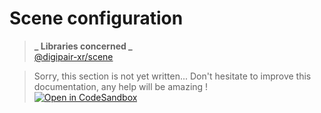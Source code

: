 # Scene configuration

> **_ Libraries concerned _**  
> [@digipair-xr/scene](https://www.npmjs.com/package/@digipair-xr/scene)

> Sorry, this section is not yet written... Don't hesitate to improve this documentation, any help will be amazing !  
> [![Open in CodeSandbox](https://codesandbox.io/static/img/play-codesandbox.svg)](https://githubbox.com/digipair/digipair-xr/blob/master/docs/scene.md)

